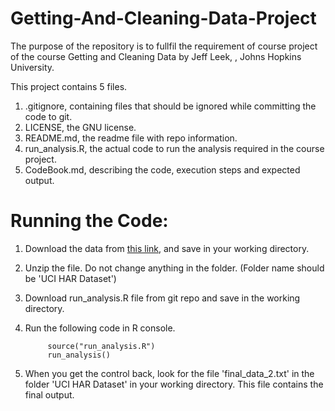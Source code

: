 # Getting-And-Cleaning-Data-Project

The purpose of the repository is to fullfil the requirement of course project of the course Getting and Cleaning Data
by Jeff Leek, , Johns Hopkins University.

This project contains 5 files.

1. .gitignore, containing files that should be ignored while committing the code to git.
2. LICENSE, the GNU license.
3. README.md, the readme file with repo information.
4. run_analysis.R, the actual code to run the analysis required in the course project.
5. CodeBook.md, describing the code, execution steps and expected output.

# Running the Code:

1. Download the data from [this link](https://d396qusza40orc.cloudfront.net/getdata%2Fprojectfiles%2FUCI%20HAR%20Dataset.zip ), and save in your working directory.
2. Unzip the file. Do not change anything in the folder. (Folder name should be 'UCI HAR Dataset')
3. Download run_analysis.R file from git repo and save in the working directory.
4. Run the following code in R console.
            
            source("run_analysis.R")
            run_analysis()

5. When you get the control back, look for the file 'final_data_2.txt' in the folder 'UCI HAR Dataset' in your working directory. This file contains the final output.


